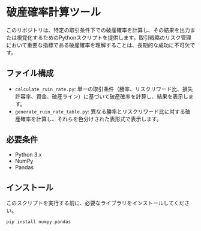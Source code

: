 # 破産確率計算ツール

このリポジトリは、特定の取引条件下での破産確率を計算し、その結果を出力または視覚化するためのPythonスクリプトを提供します。取引戦略のリスク管理において重要な指標である破産確率を理解することは、長期的な成功に不可欠です。

## ファイル構成

- `calculate_ruin_rate.py`: 単一の取引条件（勝率、リスクリワード比、損失許容率、資金、破産ライン）に基づいて破産確率を計算し、結果を表示します。
- `generate_ruin_rate_table.py`: 異なる勝率とリスクリワード比に対する破産確率を計算し、それらを色分けされた表形式で表示します。

## 必要条件

- Python 3.x
- NumPy
- Pandas

## インストール

このスクリプトを実行する前に、必要なライブラリをインストールしてください。

```bash
pip install numpy pandas
